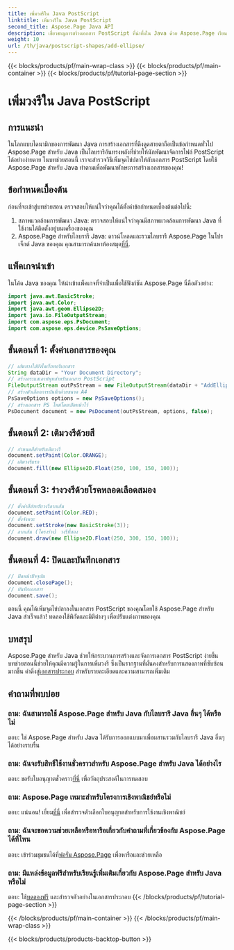 ```yaml
---
title: เพิ่มวงรีใน Java PostScript
linktitle: เพิ่มวงรีใน Java PostScript
second_title: Aspose.Page Java API
description: เชี่ยวชาญการสร้างเอกสาร PostScript ที่น่าทึ่งใน Java ด้วย Aspose.Page เรียนรู้การเพิ่มจุดไข่ปลาทีละขั้นตอนเพื่อให้เนื้อหาดึงดูดสายตา
weight: 10
url: /th/java/postscript-shapes/add-ellipse/
---
```


{{< blocks/products/pf/main-wrap-class >}}
{{< blocks/products/pf/main-container >}}
{{< blocks/products/pf/tutorial-page-section >}}

# เพิ่มวงรีใน Java PostScript

## การแนะนำ
ในโลกแบบไดนามิกของการพัฒนา Java การสร้างเอกสารที่ดึงดูดสายตาถือเป็นข้อกำหนดทั่วไป Aspose.Page สำหรับ Java เป็นไลบรารีอันทรงพลังที่ช่วยให้นักพัฒนาจัดการไฟล์ PostScript ได้อย่างง่ายดาย ในบทช่วยสอนนี้ เราจะสำรวจวิธีเพิ่มจุดไข่ปลาให้กับเอกสาร PostScript โดยใช้ Aspose.Page สำหรับ Java ทำตามเพื่อพัฒนาทักษะการสร้างเอกสารของคุณ!
## ข้อกำหนดเบื้องต้น
ก่อนที่จะเข้าสู่บทช่วยสอน ตรวจสอบให้แน่ใจว่าคุณได้ตั้งค่าข้อกำหนดเบื้องต้นต่อไปนี้:
1. สภาพแวดล้อมการพัฒนา Java: ตรวจสอบให้แน่ใจว่าคุณมีสภาพแวดล้อมการพัฒนา Java ที่ใช้งานได้ติดตั้งอยู่บนเครื่องของคุณ
2.  Aspose.Page สำหรับไลบรารี Java: ดาวน์โหลดและรวมไลบรารี Aspose.Page ในโปรเจ็กต์ Java ของคุณ คุณสามารถค้นหาห้องสมุด[ที่นี่](https://releases.aspose.com/page/java/).
## แพ็คเกจนำเข้า
ในโค้ด Java ของคุณ ให้นำเข้าแพ็คเกจที่จำเป็นเพื่อใช้ฟังก์ชัน Aspose.Page นี่คือตัวอย่าง:
```java
import java.awt.BasicStroke;
import java.awt.Color;
import java.awt.geom.Ellipse2D;
import java.io.FileOutputStream;
import com.aspose.eps.PsDocument;
import com.aspose.eps.device.PsSaveOptions;
```
## ขั้นตอนที่ 1: ตั้งค่าเอกสารของคุณ
```java
// เส้นทางไปยังไดเร็กทอรีเอกสาร
String dataDir = "Your Document Directory";
// สร้างกระแสเอาท์พุทสำหรับเอกสาร PostScript
FileOutputStream outPsStream = new FileOutputStream(dataDir + "AddEllipse_outPS.ps");
// สร้างตัวเลือกการบันทึกด้วยขนาด A4
PsSaveOptions options = new PsSaveOptions();
// สร้างเอกสาร PS ใหม่โดยเปิดหน้าไว้
PsDocument document = new PsDocument(outPsStream, options, false);
```
## ขั้นตอนที่ 2: เติมวงรีด้วยสี
```java
// กำหนดสีสำหรับเติมวงรี
document.setPaint(Color.ORANGE);
// เติมวงรีแรก
document.fill(new Ellipse2D.Float(250, 100, 150, 100));
```
## ขั้นตอนที่ 3: ร่างวงรีด้วยโรคหลอดเลือดสมอง
```java
// ตั้งค่าสีสำหรับวงรีลากเส้น
document.setPaint(Color.RED);
// ตั้งจังหวะ
document.setStroke(new BasicStroke(3));
// ลากเส้น (โครงร่าง) วงรีที่สอง
document.draw(new Ellipse2D.Float(250, 300, 150, 100));
```
## ขั้นตอนที่ 4: ปิดและบันทึกเอกสาร
```java
// ปิดหน้าปัจจุบัน
document.closePage();
// บันทึกเอกสาร
document.save();
```
ตอนนี้ คุณได้เพิ่มจุดไข่ปลาลงในเอกสาร PostScript ของคุณโดยใช้ Aspose.Page สำหรับ Java สำเร็จแล้ว! ทดลองใช้พิกัดและมิติต่างๆ เพื่อปรับแต่งภาพของคุณ
## บทสรุป
 Aspose.Page สำหรับ Java ช่วยให้กระบวนการสร้างและจัดการเอกสาร PostScript ง่ายขึ้น บทช่วยสอนนี้ช่วยให้คุณมีความรู้ในการเพิ่มวงรี ซึ่งเป็นรากฐานที่มั่นคงสำหรับการแสดงภาพที่ซับซ้อนมากขึ้น ดำดิ่งสู่[เอกสารประกอบ](https://reference.aspose.com/page/java/) สำหรับรายละเอียดและความสามารถเพิ่มเติม
## คำถามที่พบบ่อย
### ถาม: ฉันสามารถใช้ Aspose.Page สำหรับ Java กับไลบรารี Java อื่นๆ ได้หรือไม่
ตอบ: ใช่ Aspose.Page สำหรับ Java ได้รับการออกแบบมาเพื่อผสานรวมกับไลบรารี Java อื่นๆ ได้อย่างราบรื่น
### ถาม: ฉันจะรับสิทธิ์ใช้งานชั่วคราวสำหรับ Aspose.Page สำหรับ Java ได้อย่างไร
 ตอบ: ขอรับใบอนุญาตชั่วคราว[ที่นี่](https://purchase.aspose.com/temporary-license/) เพื่อวัตถุประสงค์ในการทดสอบ
### ถาม: Aspose.Page เหมาะสำหรับโครงการเชิงพาณิชย์หรือไม่
 ตอบ: แน่นอน! เยี่ยม[ที่นี่](https://purchase.aspose.com/buy) เพื่อสำรวจตัวเลือกใบอนุญาตสำหรับการใช้งานเชิงพาณิชย์
### ถาม: ฉันจะขอความช่วยเหลือหรือหารือเกี่ยวกับคำถามที่เกี่ยวข้องกับ Aspose.Page ได้ที่ไหน
 ตอบ: เข้าร่วมชุมชนได้ที่[ฟอรั่ม Aspose.Page](https://forum.aspose.com/c/page/39) เพื่อหารือและช่วยเหลือ
### ถาม: มีแหล่งข้อมูลฟรีสำหรับเรียนรู้เพิ่มเติมเกี่ยวกับ Aspose.Page สำหรับ Java หรือไม่
 ตอบ: ใช้[ทดลองฟรี](https://releases.aspose.com/) และสำรวจตัวอย่างในเอกสารประกอบ
{{< /blocks/products/pf/tutorial-page-section >}}

{{< /blocks/products/pf/main-container >}}
{{< /blocks/products/pf/main-wrap-class >}}

{{< blocks/products/products-backtop-button >}}
